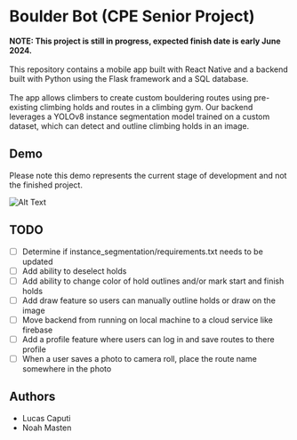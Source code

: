 # Boulder Bot (CPE Senior Project)

**NOTE: This project is still in progress, expected finish date is early June 2024.** \
\
This repository contains a mobile app built with React Native and a backend built with Python using the Flask framework and a SQL database. \
\
The app allows climbers to create custom bouldering routes using pre-existing climbing holds and routes in a climbing gym.
Our backend leverages a YOLOv8 instance segmentation model trained on a custom dataset, which can detect and outline climbing holds in an image.

## Demo

Please note this demo represents the current stage of development and not the finished project.

![Alt Text](https://https://github.com/lucas-caputi/boulder-bot/blob/main/assets/demo.gif)

## TODO

- [ ] Determine if instance_segmentation/requirements.txt needs to be updated
- [ ] Add ability to deselect holds
- [ ] Add ability to change color of hold outlines and/or mark start and finish holds
- [ ] Add draw feature so users can manually outline holds or draw on the image
- [ ] Move backend from running on local machine to a cloud service like firebase
- [ ] Add a profile feature where users can log in and save routes to there profile
- [ ] When a user saves a photo to camera roll, place the route name somewhere in the photo

## Authors

- Lucas Caputi
- Noah Masten
